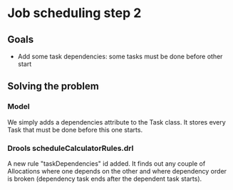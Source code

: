 # Job scheduling step 2

## Goals
* Add some task dependencies: some tasks must be done before other start


## Solving the problem

### Model

We simply adds a dependencies attribute to the Task class. It stores every Task that must be done before this one starts.


### Drools scheduleCalculatorRules.drl

A new rule "taskDependencies" id added. It finds out any couple of Allocations where one depends on the other and where dependency order is broken (dependency task ends after the dependent task starts).


